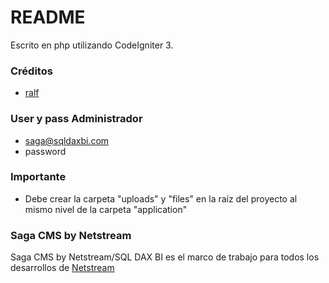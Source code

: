 # README #
Escrito en php utilizando CodeIgniter 3.

### Créditos ###
* [ralf](https://github.com/ralfdba)

### User y pass Administrador ###
* saga@sqldaxbi.com
* password
### Importante ###
* Debe crear la carpeta "uploads" y "files" en la raíz del proyecto al mismo nivel de la carpeta "application"
### Saga CMS by Netstream ###
Saga CMS by Netstream/SQL DAX BI es el marco de trabajo para todos los desarrollos de [Netstream](https://sqldaxbi.com)
